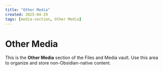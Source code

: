 ```yaml
---
title: "Other Media"
created: 2025-04-29
tags: [media-section, Other Media]
---
```


# Other Media

This is the **Other Media** section of the Files and Media vault.
Use this area to organize and store non-Obsidian-native content.
